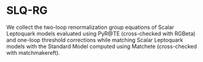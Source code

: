# SLQ-RG
We collect the two-loop renormalization group equations of Scalar Leptoquark models evaluated using PyR@TE (cross-checked with RGBeta) and one-loop threshold corrections while matching Scalar Leptoquark models with the Standard Model computed using Matchete (cross-checked with matchmakereft).
